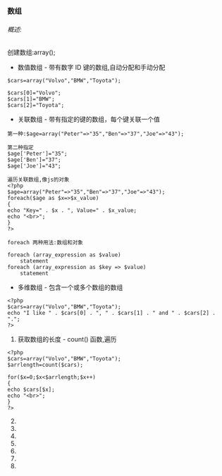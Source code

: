 ### 数组

###### 概述: 
创建数组:array();  
+ 数值数组 - 带有数字 ID 键的数组,自动分配和手动分配
```
$cars=array("Volvo","BMW","Toyota");
```
```
$cars[0]="Volvo";        
$cars[1]="BMW";        
$cars[2]="Toyota";
```

+ 关联数组 - 带有指定的键的数组，每个键关联一个值
```
第一种:$age=array("Peter"=>"35","Ben"=>"37","Joe"=>"43");

第二种指定
$age['Peter']="35";        
$age['Ben']="37";        
$age['Joe']="43";

遍历关联数组,像js的对象
<?php 
$age=array("Peter"=>"35","Ben"=>"37","Joe"=>"43"); 
foreach($age as $x=>$x_value) 
{ 
echo "Key=" . $x . ", Value=" . $x_value; 
echo "<br>"; 
} 
?>

foreach 两种用法:数组和对象

foreach (array_expression as $value)
    statement
foreach (array_expression as $key => $value)
    statement
```


+ 多维数组 - 包含一个或多个数组的数组




```
<?php
$cars=array("Volvo","BMW","Toyota"); 
echo "I like " . $cars[0] . ", " . $cars[1] . " and " . $cars[2] . ".";
?>
```


1. 获取数组的长度 - count() 函数,遍历

```
<?php 
$cars=array("Volvo","BMW","Toyota"); 
$arrlength=count($cars); 

for($x=0;$x<$arrlength;$x++) 
{ 
echo $cars[$x]; 
echo "<br>"; 
} 
?>
```
2.  
3.  
4.  
5.  
6.  
7.  
8.  